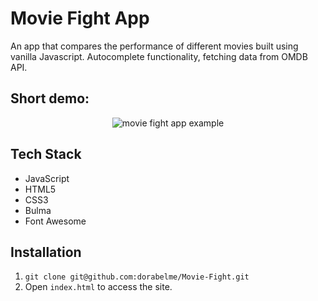 # Movie Fight App

An app that compares the performance of different movies built using vanilla Javascript. Autocomplete functionality, fetching data from OMDB API.

## Short demo:

<p align ="center">
<img src="./movie.gif" alt="movie fight app example">
</p>

## Tech Stack

-   JavaScript
-   HTML5
-   CSS3
-   Bulma
-   Font Awesome

## Installation

1. `git clone git@github.com:dorabelme/Movie-Fight.git`
2. Open `index.html` to access the site.

